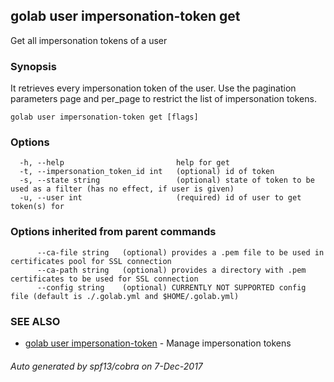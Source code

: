 ## golab user impersonation-token get

Get all impersonation tokens of a user

### Synopsis


It retrieves every impersonation token of the user. Use the pagination parameters page and per_page to restrict the list of impersonation tokens.

```
golab user impersonation-token get [flags]
```

### Options

```
  -h, --help                         help for get
  -t, --impersonation_token_id int   (optional) id of token
  -s, --state string                 (optional) state of token to be used as a filter (has no effect, if user is given)
  -u, --user int                     (required) id of user to get token(s) for
```

### Options inherited from parent commands

```
      --ca-file string   (optional) provides a .pem file to be used in certificates pool for SSL connection
      --ca-path string   (optional) provides a directory with .pem certificates to be used for SSL connection
      --config string    (optional) CURRENTLY NOT SUPPORTED config file (default is ./.golab.yml and $HOME/.golab.yml)
```

### SEE ALSO
* [golab user impersonation-token](golab_user_impersonation-token.md)	 - Manage impersonation tokens

###### Auto generated by spf13/cobra on 7-Dec-2017
